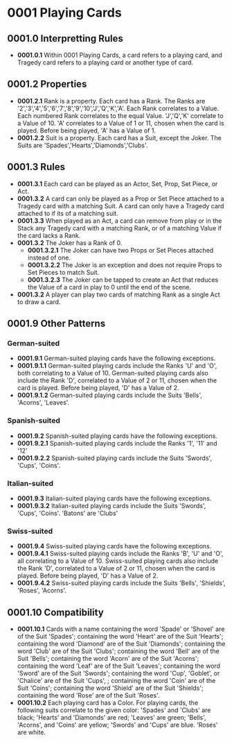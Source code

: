 # 0001 Playing Cards

## 0001.0 Interpretting Rules
* **0001.0.1** Within 0001 Playing Cards, a card refers to a playing card, and Tragedy card refers to a playing card or another type of card. 

## 0001.2 Properties
* **0001.2.1** Rank is a property.  Each card has a Rank.  The Ranks are '2','3','4','5','6','7','8','9','10','J','Q','K','A'.  Each Rank correlates to a Value.  Each numbered Rank correlates to the equal Value.  'J','Q','K' correlate to a Value of 10.  'A' correlates to a Value of 1 or 11, chosen when the card is played.  Before being played, 'A' has a Value of 1.
* **0001.2.2** Suit is a property.  Each card has a Suit, except the Joker.  The Suits are 'Spades','Hearts','Diamonds','Clubs'.

## 0001.3 Rules
* **0001.3.1** Each card can be played as an Actor, Set, Prop, Set Piece, or Act.
* **0001.3.2** A card can only be played as a Prop or Set Piece attached to a Tragedy card with a matching Suit.  A card can only have a Tragedy card attached to if its of a matching suit.
* **0001.3.3** When played as an Act, a card can remove from play or in the Stack any Tragedy card with a matching Rank, or of a matching Value if the card lacks a Rank.
* **0001.3.2** The Joker has a Rank of 0.  
    * **0001.3.2.1** The Joker can have two Props or Set Pieces attached instead of one.  
    * **0001.3.2.2** The Joker is an exception and does not require Props to Set Pieces to match Suit.
    * **0001.3.2.3** The Joker can be tapped to create an Act that reduces the Value of a card in play to 0 until the end of the scene.
* **0001.3.2** A player can play two cards of matching Rank as a single Act to draw a card.

## 0001.9 Other Patterns
### German-suited
* **0001.9.1** German-suited playing cards have the following exceptions.
* **0001.9.1.1** German-suited playing cards include the Ranks 'U' and 'O', both correlating to a Value of 10. German-suited playing cards also include the Rank 'D', correlated to a Value of 2 or 11, chosen when the card is played.  Before being played, 'D' has a Value of 2.
* **0001.9.1.2** German-suited playing cards include the Suits 'Bells', 'Acorns', 'Leaves'.
### Spanish-suited
* **0001.9.2** Spanish-suited playing cards have the following exceptions.
* **0001.9.2.1** Spanish-suited playing cards include the Ranks '1', '11' and '12'
* **0001.9.2.2** Spanish-suited playing cards include the Suits 'Swords', 'Cups', 'Coins'.
### Italian-suited
* **0001.9.3** Italian-suited playing cards have the following exceptions.
* **0001.9.3.2** Italian-suited playing cards include the Suits 'Swords', 'Cups', 'Coins'.  'Batons' are 'Clubs'
### Swiss-suited
* **0001.9.4** Swiss-suited playing cards have the following exceptions.
* **0001.9.4.1** Swiss-suited playing cards include the Ranks 'B', 'U' and 'O', all correlating to a Value of 10.  Swiss-suited playing cards also include the Rank 'D', correlated to a Value of 2 or 11, chosen when the card is played.  Before being played, 'D' has a Value of 2.
* **0001.9.4.2** Swiss-suited playing cards include the Suits 'Bells', 'Shields', 'Roses', 'Acorns'.

## 0001.10 Compatibility
* **0001.10.1** Cards with a name containing the word 'Spade' or 'Shovel' are of the Suit 'Spades'; containing the word 'Heart' are of the Suit 'Hearts'; containing the word 'Diamond' are of the Suit 'Diamonds'; containing the word 'Club' are of the Suit 'Clubs'; containing the word 'Bell' are of the Suit 'Bells'; containing the word 'Acorn' are of the Suit 'Acorns'; containing the word 'Leaf' are of the Suit 'Leaves'; containing the word 'Sword' are of the Suit 'Swords'; containing the word 'Cup', 'Goblet', or 'Chalice' are of the Suit 'Cups', ; containing the word 'Coin' are of the Suit 'Coins'; containing the word 'Shield' are of the Suit 'Shields'; containing the word 'Rose' are of the Suit 'Roses'.
* **0001.10.2** Each playing card has a Color.  For playing cards, the following suits correlate to the given color: 'Spades' and 'Clubs' are black; 'Hearts' and 'Diamonds' are red; 'Leaves' are green; 'Bells', 'Acorns', and 'Coins' are yellow; 'Swords' and 'Cups' are blue.  'Roses' are white.